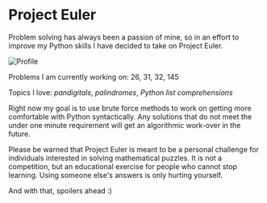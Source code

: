# Project Euler
Problem solving has always been a passion of mine, so in an effort to improve my Python skills I have decided to take on Project Euler.

![Profile](https://projecteuler.net/profile/hayleyguillou.png)

Problems I am currently working on: 26, 31, 32, 145

Topics I love: *pandigitals*, *palindromes*, *Python list comprehensions*

Right now my goal is to use brute force methods to work on getting more comfortable with Python syntactically. Any solutions that do not meet the under one minute requirement will get an algorithmic work-over in the future. 

Please be warned that Project Euler is meant to be a personal challenge for individuals interested in solving mathematical puzzles. It is not a competition, but an educational exercise for people who cannot stop learning. Using someone else's answers is only hurting yourself.

And with that, spoilers ahead :)
